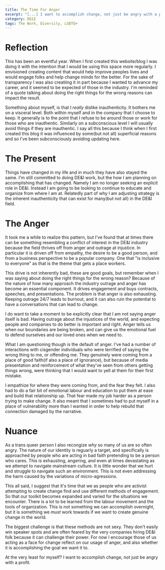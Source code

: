 ```yaml
---
title: The Time For Anger
excerpt: "[...] I want to accomplish change, not just be angry with a profit. "
category: DE&I
tags: The Work, Diversity, LGBTQ+
---
```


# Reflection
This has been an eventful year. When I first created this website/blog I was doing it with the intention that 
I would be using this space more regularly. I envisioned creating content that would help improve peoples lives
and would engage folks and help change minds for the better. For the sake of transparency I was also creatiing it
in part because I wanted to advance my career, and it seemed to be expected of those in the industry. I'm reminded
of a quote talking about doing the right things for the wrong reasons can impact the result. 

Something about myself, is that I _really_ dislike inauthenticity. It bothers me on a visceral level. Both within myself
and in the company that I choose to keep. It generally is to the point that I refuse to be around those or work for 
those who are inauthentic. Similarly on a subconscious level I will usually avoid things if they are inauthentic. 
I say all this because I think when I first created this blog it was influenced by some(but not all) superficial 
reasons and so I've been subconsciously avoiding updating here. 

# The Present
Things have changed in my life and in much they have also stayed the same. I'm still committed to doing DE&I work, 
but the how I am planning on accomplishing that has changed. Namely I am no longer seeking an explicit role in DE&I.
Instead I am going to be looking to continue to educate and organize from where I am at. Relatedly part of why I am 
adjusting strategy is the inherent inauthenticity that can exist for many(but not all) in the DE&I field. 

# The Anger
It took me a while to realize this pattern, but I've found that at times there can be something resembling a 
conflict of interest in the DE&I industry because the field thrives off from anger and outrage at injustice. In
particular it is driven off from empathy, the desire to be a good person, and from a business perspective to be
a popular company. One that "is inclusive to everyone" as that is the theme that gets a place workers. 

This drive is not inherently bad, these are good goals, but remember when I was saying about doing the right things
for the wrong reason? Because of the nature of how many approach the industry outrage and anger has become
an essential component. It drives engagement and buys contracts, speeches, and presentations. The problem is
that anger is also exhausting. Keeping outrage 24/7 leads to burnout, and it can also ruin the potential to 
have a conversations that can lead to change. 

I do want to take a moment to be explicitly clear that I am not saying anger itself is bad. Having outrage 
about the injustices of the world, and expecting people and companies to do better is important and right.
Anger tells us when our boundaries are being broken, and can give us the emotional fuel to defend ourselves
and our loved ones when we need to. 

What I am questioning though is the default of anger. I've had a number of interactions with cisgender
individuals who were terrified of saying the wrong thing to me, or offending me. They genuinely were coming from 
a place of good faith(if also a place of ignorance), but because of media presentation and reinforcement of
what they've seen from others getting things wrong, were thinking that I would want to yell at them for their 
first mistake. 

I empathize for where they were coming from, and the fear they felt. I also had to do a fair bit of emotional
labour and education to put them at ease and build that relationship up. That fear made my job harder as a person trying
to make change. It also meant that I sometimes had to put myself in a place of vulnerability more than I wanted
in order to help rebuild that connection damaged by the narrative. 

# Nuance
As a trans queer person I also recongize _why_ so many of us are so often angry. The nature of our identity
is reguarly a target, and specifically is approached by people who are acting in bad faith pretending to be
a person who cares. This is exhausting, angering, and even at times devastating as we attempt to navigate 
mainstream culture. It is little wonder that we hurt and struggle to navigate such an environment. This 
is not even addressing the harm caused by the variations of micro-agressions. 

This all said, I suggest that it's time that we as people who are activist attempting to create change 
find and use different methods of engagement. So that our toolkit becomes expanded and varied for the
situations we encounter. There is a lot to be learned from the labour movement and the tools
of organization. This is not something we can accomplish overnight, but it is something we _must_
work towards if we want to create genuine change in the world. 

The biggest challenge is that these methods are not sexy. They don't easily win speaker spots
and are often feared by the very companies hiring DE&I folk because it can challenge their 
power. For now I encourage those of us acting as a face for change reflect on our usage of 
anger, and also whether it is accomplishing the goal we want it to. 

At the very least for myself? I want to accomplish change, not just be angry with a profit. 